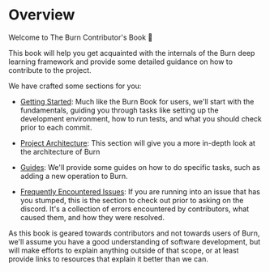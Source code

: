 # Overview

Welcome to The Burn Contributor's Book 👋

This book will help you get acquainted with the internals of the Burn deep learning framework and
provide some detailed guidance on how to contribute to the project.

We have crafted some sections for you:

- [Getting Started](./getting-started): Much like the Burn Book for users, we'll start with the
  fundamentals, guiding you through tasks like setting up the development environment, how to run
  tests, and what you should check prior to each commit.
- [Project Architecture](./project-architecture): This section will give you a more in-depth look at
  the architecture of Burn

- [Guides](./guides): We'll provide some guides on how to do specific tasks, such as adding a new
  operation to Burn.

- [Frequently Encountered Issues](./frequently-encountered-issues): If you are running into an issue
  that has you stumped, this is the section to check out prior to asking on the discord. It's a
  collection of errors encountered by contributors, what caused them, and how they were resolved.

As this book is geared towards contributors and not towards users of Burn, we'll assume you have a
good understanding of software development, but will make efforts to explain anything outside of
that scope, or at least provide links to resources that explain it better than we can.
